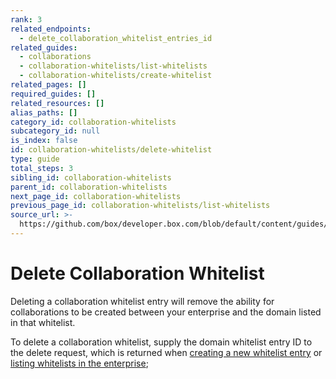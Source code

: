 ```yaml
---
rank: 3
related_endpoints:
  - delete_collaboration_whitelist_entries_id
related_guides:
  - collaborations
  - collaboration-whitelists/list-whitelists
  - collaboration-whitelists/create-whitelist
related_pages: []
required_guides: []
related_resources: []
alias_paths: []
category_id: collaboration-whitelists
subcategory_id: null
is_index: false
id: collaboration-whitelists/delete-whitelist
type: guide
total_steps: 3
sibling_id: collaboration-whitelists
parent_id: collaboration-whitelists
next_page_id: collaboration-whitelists
previous_page_id: collaboration-whitelists/list-whitelists
source_url: >-
  https://github.com/box/developer.box.com/blob/default/content/guides/collaboration-whitelists/delete-whitelist.md
---
```


<!-- alex disable whitelist -->

# Delete Collaboration Whitelist

Deleting a collaboration whitelist entry will remove the ability for
collaborations to be created between your enterprise and the domain listed in
that whitelist.

To delete a collaboration whitelist, supply the domain whitelist entry ID to
the delete request, which is returned when [creating a new whitelist entry][create]
or [listing whitelists in the enterprise][list];

<Samples id='delete_collaboration_whitelist_entries_id' >

</Samples>

[create]: guide://collaboration-whitelists/create-whitelist
[list]: guide://collaboration-whitelists/list-whitelists
